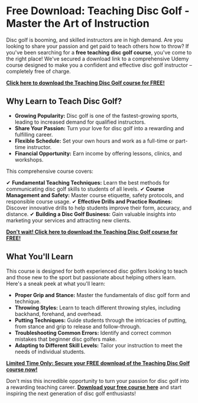 # Free Download: Teaching Disc Golf - Master the Art of Instruction

Disc golf is booming, and skilled instructors are in high demand. Are you looking to share your passion and get paid to teach others how to throw? If you've been searching for a **free teaching disc golf course**, you've come to the right place! We've secured a download link to a comprehensive Udemy course designed to make you a confident and effective disc golf instructor – completely free of charge.

[**Click here to download the Teaching Disc Golf course for FREE!**](https://udemywork.com/teaching-disc-golf)

## Why Learn to Teach Disc Golf?

*   **Growing Popularity:** Disc golf is one of the fastest-growing sports, leading to increased demand for qualified instructors.
*   **Share Your Passion:** Turn your love for disc golf into a rewarding and fulfilling career.
*   **Flexible Schedule:** Set your own hours and work as a full-time or part-time instructor.
*   **Financial Opportunity:** Earn income by offering lessons, clinics, and workshops.

This comprehensive course covers:

✔ **Fundamental Teaching Techniques:** Learn the best methods for communicating disc golf skills to students of all levels.
✔ **Course Management and Safety:** Master course etiquette, safety protocols, and responsible course usage.
✔ **Effective Drills and Practice Routines:** Discover innovative drills to help students improve their form, accuracy, and distance.
✔ **Building a Disc Golf Business:** Gain valuable insights into marketing your services and attracting new clients.

[**Don't wait! Click here to download the Teaching Disc Golf course for FREE!**](https://udemywork.com/teaching-disc-golf)

## What You'll Learn

This course is designed for both experienced disc golfers looking to teach and those new to the sport but passionate about helping others learn. Here's a sneak peek at what you'll learn:

*   **Proper Grip and Stance:** Master the fundamentals of disc golf form and technique.
*   **Throwing Styles:** Learn to teach different throwing styles, including backhand, forehand, and overhead.
*   **Putting Techniques:** Guide students through the intricacies of putting, from stance and grip to release and follow-through.
*   **Troubleshooting Common Errors:** Identify and correct common mistakes that beginner disc golfers make.
*   **Adapting to Different Skill Levels:** Tailor your instruction to meet the needs of individual students.

[**Limited Time Only: Secure your FREE download of the Teaching Disc Golf course now!**](https://udemywork.com/teaching-disc-golf)

Don't miss this incredible opportunity to turn your passion for disc golf into a rewarding teaching career. **[Download your free course here](https://udemywork.com/teaching-disc-golf)** and start inspiring the next generation of disc golf enthusiasts!
